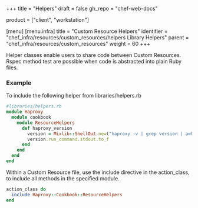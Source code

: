 +++
title = "Helpers"
draft = false
gh_repo = "chef-web-docs"

product = ["client", "workstation"]

[menu]
  [menu.infra]
    title = "Custom Resource Helpers"
    identifier = "chef_infra/resources/custom_resources/helpers Library Helpers"
    parent = "chef_infra/resources/custom_resources"
    weight = 60
+++

Helper classes enable users to share code between Custom Resources. Rspec method test are possible when code is abstracted into plain Ruby files.

### Example

To include the following helper from libraries/helpers.rb

```ruby
#libraries/helpers.rb
module Haproxy
  module cookbook
    module ResourceHelpers
      def haproxy_version
        version = Mixlib::ShellOut.new("haproxy -v | grep version | awk '{ print $3 }'")
        version.run_command.stdout.to_f
      end
    end
  end
end
```

Within a Custom Resource file, use the include directive in the action_class, to include all methods in the specified module.

```ruby
action_class do
  include Haproxy::Cookbook::ResourceHelpers
end
```
